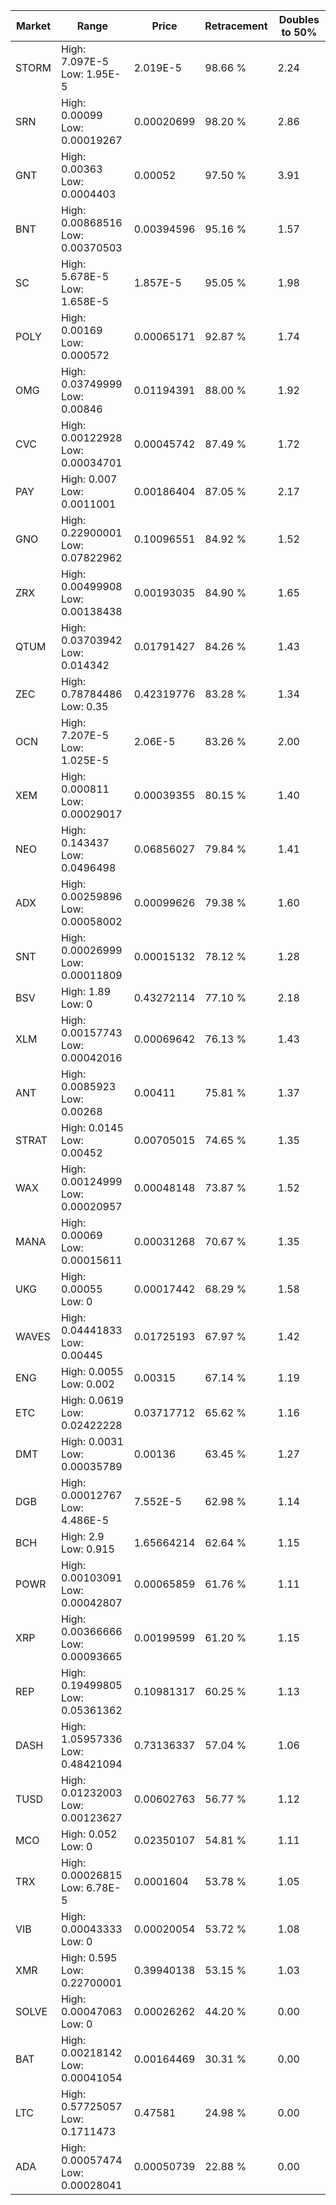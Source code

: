| Market | Range | Price| Retracement | Doubles to 50% |
| --- | --- | --- | --- | --- |
| STORM | High: 7.097E-5<br />Low: 1.95E-5 | 2.019E-5 | 98.66 % | 2.24 |
| SRN | High: 0.00099<br />Low: 0.00019267 | 0.00020699 | 98.20 % | 2.86 |
| GNT | High: 0.00363<br />Low: 0.0004403 | 0.00052 | 97.50 % | 3.91 |
| BNT | High: 0.00868516<br />Low: 0.00370503 | 0.00394596 | 95.16 % | 1.57 |
| SC | High: 5.678E-5<br />Low: 1.658E-5 | 1.857E-5 | 95.05 % | 1.98 |
| POLY | High: 0.00169<br />Low: 0.000572 | 0.00065171 | 92.87 % | 1.74 |
| OMG | High: 0.03749999<br />Low: 0.00846 | 0.01194391 | 88.00 % | 1.92 |
| CVC | High: 0.00122928<br />Low: 0.00034701 | 0.00045742 | 87.49 % | 1.72 |
| PAY | High: 0.007<br />Low: 0.0011001 | 0.00186404 | 87.05 % | 2.17 |
| GNO | High: 0.22900001<br />Low: 0.07822962 | 0.10096551 | 84.92 % | 1.52 |
| ZRX | High: 0.00499908<br />Low: 0.00138438 | 0.00193035 | 84.90 % | 1.65 |
| QTUM | High: 0.03703942<br />Low: 0.014342 | 0.01791427 | 84.26 % | 1.43 |
| ZEC | High: 0.78784486<br />Low: 0.35 | 0.42319776 | 83.28 % | 1.34 |
| OCN | High: 7.207E-5<br />Low: 1.025E-5 | 2.06E-5 | 83.26 % | 2.00 |
| XEM | High: 0.000811<br />Low: 0.00029017 | 0.00039355 | 80.15 % | 1.40 |
| NEO | High: 0.143437<br />Low: 0.0496498 | 0.06856027 | 79.84 % | 1.41 |
| ADX | High: 0.00259896<br />Low: 0.00058002 | 0.00099626 | 79.38 % | 1.60 |
| SNT | High: 0.00026999<br />Low: 0.00011809 | 0.00015132 | 78.12 % | 1.28 |
| BSV | High: 1.89<br />Low: 0 | 0.43272114 | 77.10 % | 2.18 |
| XLM | High: 0.00157743<br />Low: 0.00042016 | 0.00069642 | 76.13 % | 1.43 |
| ANT | High: 0.0085923<br />Low: 0.00268 | 0.00411 | 75.81 % | 1.37 |
| STRAT | High: 0.0145<br />Low: 0.00452 | 0.00705015 | 74.65 % | 1.35 |
| WAX | High: 0.00124999<br />Low: 0.00020957 | 0.00048148 | 73.87 % | 1.52 |
| MANA | High: 0.00069<br />Low: 0.00015611 | 0.00031268 | 70.67 % | 1.35 |
| UKG | High: 0.00055<br />Low: 0 | 0.00017442 | 68.29 % | 1.58 |
| WAVES | High: 0.04441833<br />Low: 0.00445 | 0.01725193 | 67.97 % | 1.42 |
| ENG | High: 0.0055<br />Low: 0.002 | 0.00315 | 67.14 % | 1.19 |
| ETC | High: 0.0619<br />Low: 0.02422228 | 0.03717712 | 65.62 % | 1.16 |
| DMT | High: 0.0031<br />Low: 0.00035789 | 0.00136 | 63.45 % | 1.27 |
| DGB | High: 0.00012767<br />Low: 4.486E-5 | 7.552E-5 | 62.98 % | 1.14 |
| BCH | High: 2.9<br />Low: 0.915 | 1.65664214 | 62.64 % | 1.15 |
| POWR | High: 0.00103091<br />Low: 0.00042807 | 0.00065859 | 61.76 % | 1.11 |
| XRP | High: 0.00366666<br />Low: 0.00093665 | 0.00199599 | 61.20 % | 1.15 |
| REP | High: 0.19499805<br />Low: 0.05361362 | 0.10981317 | 60.25 % | 1.13 |
| DASH | High: 1.05957336<br />Low: 0.48421094 | 0.73136337 | 57.04 % | 1.06 |
| TUSD | High: 0.01232003<br />Low: 0.00123627 | 0.00602763 | 56.77 % | 1.12 |
| MCO | High: 0.052<br />Low: 0 | 0.02350107 | 54.81 % | 1.11 |
| TRX | High: 0.00026815<br />Low: 6.78E-5 | 0.0001604 | 53.78 % | 1.05 |
| VIB | High: 0.00043333<br />Low: 0 | 0.00020054 | 53.72 % | 1.08 |
| XMR | High: 0.595<br />Low: 0.22700001 | 0.39940138 | 53.15 % | 1.03 |
| SOLVE | High: 0.00047063<br />Low: 0 | 0.00026262 | 44.20 % | 0.00 |
| BAT | High: 0.00218142<br />Low: 0.00041054 | 0.00164469 | 30.31 % | 0.00 |
| LTC | High: 0.57725057<br />Low: 0.1711473 | 0.47581 | 24.98 % | 0.00 |
| ADA | High: 0.00057474<br />Low: 0.00028041 | 0.00050739 | 22.88 % | 0.00 |
